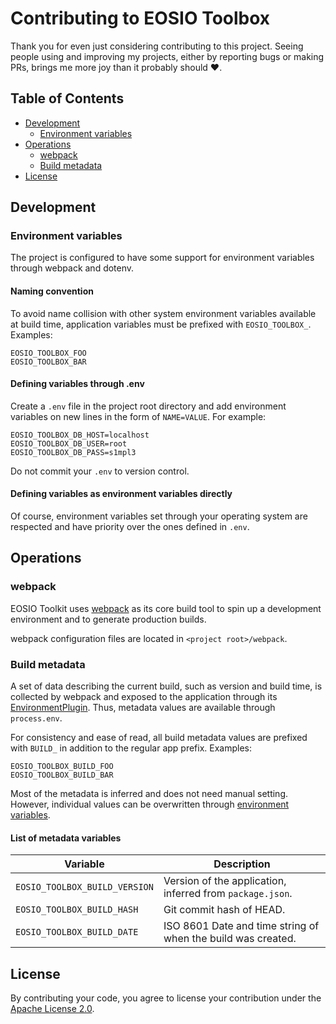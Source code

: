 # Contributing to EOSIO Toolbox
Thank you for even just considering contributing to this project. Seeing people using and improving my projects, either by reporting bugs or making PRs, brings me more joy than it probably should ❤️.

## Table of Contents
- [Development](#development)
  - [Environment variables](#environment-variables)
- [Operations](#operations)
  - [webpack](#webpack)
  - [Build metadata](#build-metadata)
- [License](#license)

## Development
### Environment variables
The project is configured to have some support for environment variables through webpack and dotenv.

#### Naming convention
To avoid name collision with other system environment variables available at build time, application variables must be prefixed with `EOSIO_TOOLBOX_`. Examples:

```
EOSIO_TOOLBOX_FOO
EOSIO_TOOLBOX_BAR
```

#### Defining variables through .env
Create a `.env` file in the project root directory and add environment variables on new lines in the form of `NAME=VALUE`. For example:

```
EOSIO_TOOLBOX_DB_HOST=localhost
EOSIO_TOOLBOX_DB_USER=root
EOSIO_TOOLBOX_DB_PASS=s1mpl3
```

Do not commit your `.env` to version control.

#### Defining variables as environment variables directly
Of course, environment variables set through your operating system are respected and have priority over the ones defined in `.env`.

## Operations
### webpack
EOSIO Toolkit uses [webpack](https://webpack.js.org/) as its core build tool to spin up a development environment and to generate production builds.

webpack configuration files are located in `<project root>/webpack`.

### Build metadata
A set of data describing the current build, such as version and build time, is collected by webpack and exposed to the application through its [EnvironmentPlugin](https://webpack.js.org/plugins/environment-plugin/). Thus, metadata values are available through `process.env`.

For consistency and ease of read, all build metadata values are prefixed with `BUILD_` in addition to the regular app prefix. Examples:

```
EOSIO_TOOLBOX_BUILD_FOO
EOSIO_TOOLBOX_BUILD_BAR
```

Most of the metadata is inferred and does not need manual setting. However, individual values can be overwritten through [environment variables](#environment-variables).

#### List of metadata variables

| Variable | Description |
|----------|-------------|
| `EOSIO_TOOLBOX_BUILD_VERSION` | Version of the application, inferred from `package.json`. |
| `EOSIO_TOOLBOX_BUILD_HASH` | Git commit hash of HEAD. |
| `EOSIO_TOOLBOX_BUILD_DATE` | ISO 8601 Date and time string of when the build was created. |

## License
By contributing your code, you agree to license your contribution under the [Apache License 2.0](./LICENSE).
